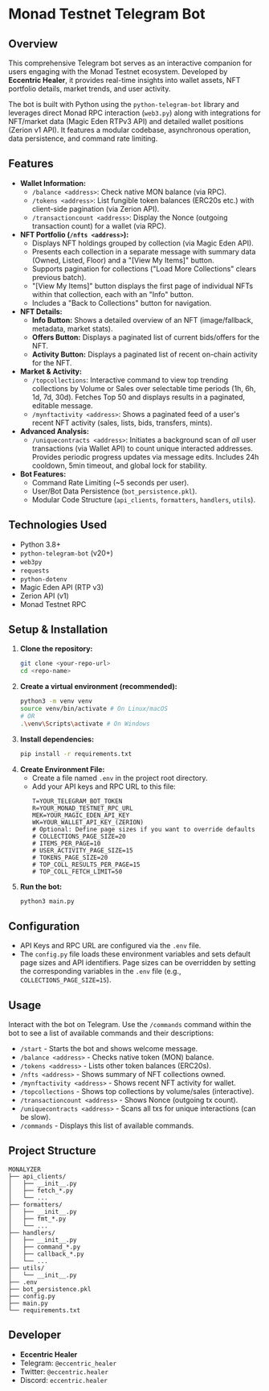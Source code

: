# Monad Testnet Telegram Bot

## Overview

This comprehensive Telegram bot serves as an interactive companion for users engaging with the Monad Testnet ecosystem. Developed by **Eccentric Healer**, it provides real-time insights into wallet assets, NFT portfolio details, market trends, and user activity.

The bot is built with Python using the `python-telegram-bot` library and leverages direct Monad RPC interaction (`web3.py`) along with integrations for NFT/market data (Magic Eden RTPv3 API) and detailed wallet positions (Zerion v1 API). It features a modular codebase, asynchronous operation, data persistence, and command rate limiting.

## Features

* **Wallet Information:**
    * `/balance <address>`: Check native MON balance (via RPC).
    * `/tokens <address>`: List fungible token balances (ERC20s etc.) with client-side pagination (via Zerion API).
    * `/transactioncount <address>`: Display the Nonce (outgoing transaction count) for a wallet (via RPC).
* **NFT Portfolio (`/nfts <address>`):**
    * Displays NFT holdings grouped by collection (via Magic Eden API).
    * Presents each collection in a separate message with summary data (Owned, Listed, Floor) and a "[View My Items]" button.
    * Supports pagination for collections ("Load More Collections" clears previous batch).
    * "[View My Items]" button displays the first page of individual NFTs within that collection, each with an "Info" button.
    * Includes a "Back to Collections" button for navigation.
* **NFT Details:**
    * **Info Button:** Shows a detailed overview of an NFT (image/fallback, metadata, market stats).
    * **Offers Button:** Displays a paginated list of current bids/offers for the NFT.
    * **Activity Button:** Displays a paginated list of recent on-chain activity for the NFT.
* **Market & Activity:**
    * `/topcollections`: Interactive command to view top trending collections by Volume or Sales over selectable time periods (1h, 6h, 1d, 7d, 30d). Fetches Top 50 and displays results in a paginated, editable message.
    * `/mynftactivity <address>`: Shows a paginated feed of a user's recent NFT activity (sales, lists, bids, transfers, mints).
* **Advanced Analysis:**
    * `/uniquecontracts <address>`: Initiates a background scan of *all* user transactions (via Wallet API) to count unique interacted addresses. Provides periodic progress updates via message edits. Includes 24h cooldown, 5min timeout, and global lock for stability.
* **Bot Features:**
    * Command Rate Limiting (~5 seconds per user).
    * User/Bot Data Persistence (`bot_persistence.pkl`).
    * Modular Code Structure (`api_clients`, `formatters`, `handlers`, `utils`).

## Technologies Used

* Python 3.8+
* `python-telegram-bot` (v20+)
* `web3py`
* `requests`
* `python-dotenv`
* Magic Eden API (RTP v3)
* Zerion API (v1)
* Monad Testnet RPC

## Setup & Installation

1.  **Clone the repository:**
    ```bash
    git clone <your-repo-url>
    cd <repo-name>
    ```
2.  **Create a virtual environment (recommended):**
    ```bash
    python3 -m venv venv
    source venv/bin/activate # On Linux/macOS
    # OR
    .\venv\Scripts\activate # On Windows
    ```
3.  **Install dependencies:**
    ```bash
    pip install -r requirements.txt
    ```
4.  **Create Environment File:**
    * Create a file named `.env` in the project root directory.
    * Add your API keys and RPC URL to this file:
        ```env
        T=YOUR_TELEGRAM_BOT_TOKEN
        R=YOUR_MONAD_TESTNET_RPC_URL
        MEK=YOUR_MAGIC_EDEN_API_KEY
        WK=YOUR_WALLET_API_KEY_(ZERION)
        # Optional: Define page sizes if you want to override defaults
        # COLLECTIONS_PAGE_SIZE=20
        # ITEMS_PER_PAGE=10
        # USER_ACTIVITY_PAGE_SIZE=15
        # TOKENS_PAGE_SIZE=20
        # TOP_COLL_RESULTS_PER_PAGE=15
        # TOP_COLL_FETCH_LIMIT=50
        ```
5.  **Run the bot:**
    ```bash
    python3 main.py
    ```

## Configuration

* API Keys and RPC URL are configured via the `.env` file.
* The `config.py` file loads these environment variables and sets default page sizes and API identifiers. Page sizes can be overridden by setting the corresponding variables in the `.env` file (e.g., `COLLECTIONS_PAGE_SIZE=15`).

## Usage

Interact with the bot on Telegram. Use the `/commands` command within the bot to see a list of available commands and their descriptions:

* `/start` - Starts the bot and shows welcome message.
* `/balance <address>` - Checks native token (MON) balance.
* `/tokens <address>` - Lists other token balances (ERC20s).
* `/nfts <address>` - Shows summary of NFT collections owned.
* `/mynftactivity <address>` - Shows recent NFT activity for wallet.
* `/topcollections` - Shows top collections by volume/sales (interactive).
* `/transactioncount <address>` - Shows Nonce (outgoing tx count).
* `/uniquecontracts <address>` - Scans all txs for unique interactions (can be slow).
* `/commands` - Displays this list of available commands.
## Project Structure

```
MONALYZER 
├── api_clients/
│   ├── __init__.py
│   ├── fetch_*.py
│   └── ...
├── formatters/
│   ├── __init__.py
│   ├── fmt_*.py
│   └── ...
├── handlers/
│   ├── __init__.py
│   ├── command_*.py
│   ├── callback_*.py
│   └── ...
├── utils/
│   └── __init__.py
├── .env
├── bot_persistence.pkl
├── config.py
├── main.py
└── requirements.txt
```

## Developer

* **Eccentric Healer**
* Telegram: `@eccentric_healer`
* Twitter: `@eccentric.healer`
* Discord: `eccentric.healer`
